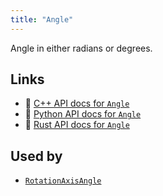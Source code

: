 ```yaml
---
title: "Angle"
---
```


Angle in either radians or degrees.


## Links
 * 🌊 [C++ API docs for `Angle`](https://ref.rerun.io/docs/cpp/stable/structrerun_1_1datatypes_1_1Angle.html)
 * 🐍 [Python API docs for `Angle`](https://ref.rerun.io/docs/python/stable/common/datatypes#rerun.datatypes.Angle)
 * 🦀 [Rust API docs for `Angle`](https://docs.rs/rerun/latest/rerun/datatypes/enum.Angle.html)


## Used by

* [`RotationAxisAngle`](../datatypes/rotation_axis_angle.md)
